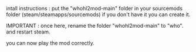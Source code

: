 
intall instructions : 
put the "whohl2mod-main" folder 
in your sourcemods folder (steam/steamapps/sourcemods)
if you don't have it you can create it. 

IMPORTANT : once here, rename the folder "whohl2mod-main" to "who". 
and restart steam. 

you can now play the mod correctly.
